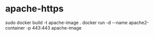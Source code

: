 # apache-https

 sudo docker build -t apache-image .
 docker run -d --name apache2-container -p 443:443 apache-image
